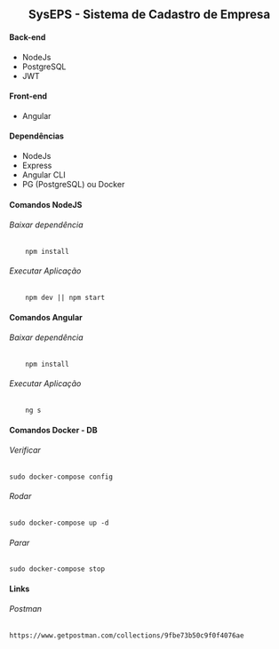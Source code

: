 <h2 align="center"> SysEPS - Sistema de Cadastro de Empresa </h2>

#### Back-end
- NodeJs
- PostgreSQL
- JWT

#### Front-end
- Angular

#### Dependências
- NodeJs
- Express
- Angular CLI
- PG (PostgreSQL) ou Docker

#### Comandos NodeJS
###### Baixar dependência
```shell
    npm install
```
###### Executar Aplicação
```shell
    npm dev || npm start
```

#### Comandos Angular
###### Baixar dependência
```shell
    npm install
```
###### Executar Aplicação
```shell
    ng s
```

#### Comandos Docker - DB
######   Verificar
```shell
sudo docker-compose config
```
######   Rodar
```shell
sudo docker-compose up -d
```
######   Parar
```shell
sudo docker-compose stop
```

#### Links
######   Postman
```shell
https://www.getpostman.com/collections/9fbe73b50c9f0f4076ae
```
